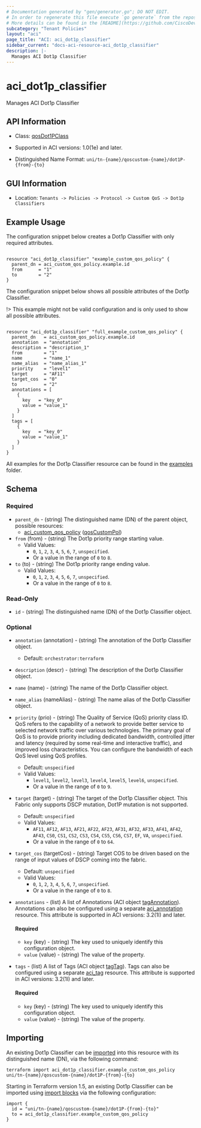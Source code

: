 ```yaml
---
# Documentation generated by "gen/generator.go"; DO NOT EDIT.
# In order to regenerate this file execute `go generate` from the repository root.
# More details can be found in the [README](https://github.com/CiscoDevNet/terraform-provider-aci/blob/master/README.md).
subcategory: "Tenant Policies"
layout: "aci"
page_title: "ACI: aci_dot1p_classifier"
sidebar_current: "docs-aci-resource-aci_dot1p_classifier"
description: |-
  Manages ACI Dot1p Classifier
---
```


# aci_dot1p_classifier #

Manages ACI Dot1p Classifier



## API Information ##

* Class: [qosDot1PClass](https://pubhub.devnetcloud.com/media/model-doc-latest/docs/app/index.html#/objects/qosDot1PClass/overview)

* Supported in ACI versions: 1.0(1e) and later.

* Distinguished Name Format: `uni/tn-{name}/qoscustom-{name}/dot1P-{from}-{to}`

## GUI Information ##

* Location: `Tenants -> Policies -> Protocol -> Custom QoS -> Dot1p Classifiers`

## Example Usage ##

The configuration snippet below creates a Dot1p Classifier with only required attributes.

```hcl

resource "aci_dot1p_classifier" "example_custom_qos_policy" {
  parent_dn = aci_custom_qos_policy.example.id
  from      = "1"
  to        = "2"
}

```
The configuration snippet below shows all possible attributes of the Dot1p Classifier.

!> This example might not be valid configuration and is only used to show all possible attributes.

```hcl

resource "aci_dot1p_classifier" "full_example_custom_qos_policy" {
  parent_dn   = aci_custom_qos_policy.example.id
  annotation  = "annotation"
  description = "description_1"
  from        = "1"
  name        = "name_1"
  name_alias  = "name_alias_1"
  priority    = "level1"
  target      = "AF11"
  target_cos  = "0"
  to          = "2"
  annotations = [
    {
      key   = "key_0"
      value = "value_1"
    }
  ]
  tags = [
    {
      key   = "key_0"
      value = "value_1"
    }
  ]
}

```

All examples for the Dot1p Classifier resource can be found in the [examples](https://github.com/CiscoDevNet/terraform-provider-aci/tree/master/examples/resources/aci_dot1p_classifier) folder.

## Schema ##

### Required ###

* `parent_dn` - (string) The distinguished name (DN) of the parent object, possible resources:
  - [aci_custom_qos_policy](https://registry.terraform.io/providers/CiscoDevNet/aci/latest/docs/resources/custom_qos_policy) ([qosCustomPol](https://pubhub.devnetcloud.com/media/model-doc-latest/docs/app/index.html#/objects/qosCustomPol/overview))
* `from` (from) - (string) The Dot1p priority range starting value.
  - Valid Values:
    * `0`, `1`, `2`, `3`, `4`, `5`, `6`, `7`, `unspecified`.
    * Or a value in the range of `0` to `8`.
* `to` (to) - (string) The Dot1p priority range ending value.
  - Valid Values:
    * `0`, `1`, `2`, `3`, `4`, `5`, `6`, `7`, `unspecified`.
    * Or a value in the range of `0` to `8`.

### Read-Only ###

* `id` - (string) The distinguished name (DN) of the Dot1p Classifier object.

### Optional ###

* `annotation` (annotation) - (string) The annotation of the Dot1p Classifier object.
  - Default: `orchestrator:terraform`
* `description` (descr) - (string) The description of the Dot1p Classifier object.
* `name` (name) - (string) The name of the Dot1p Classifier object.
* `name_alias` (nameAlias) - (string) The name alias of the Dot1p Classifier object.
* `priority` (prio) - (string) The Quality of Service (QoS) priority class ID. QoS refers to the capability of a network to provide better service to selected network traffic over various technologies. The primary goal of QoS is to provide priority including dedicated bandwidth, controlled jitter and latency (required by some real-time and interactive traffic), and improved loss characteristics. You can configure the bandwidth of each QoS level using QoS profiles.
  - Default: `unspecified`
  - Valid Values:
    * `level1`, `level2`, `level3`, `level4`, `level5`, `level6`, `unspecified`.
    * Or a value in the range of `0` to `9`.
* `target` (target) - (string) The target of the Dot1p Classifier object. This Fabric only supports DSCP mutation, Dot1P mutation is not supported.
  - Default: `unspecified`
  - Valid Values:
    * `AF11`, `AF12`, `AF13`, `AF21`, `AF22`, `AF23`, `AF31`, `AF32`, `AF33`, `AF41`, `AF42`, `AF43`, `CS0`, `CS1`, `CS2`, `CS3`, `CS4`, `CS5`, `CS6`, `CS7`, `EF`, `VA`, `unspecified`.
    * Or a value in the range of `0` to `64`.
* `target_cos` (targetCos) - (string) Target COS to be driven based on the range of input values of DSCP coming into the fabric.
  - Default: `unspecified`
  - Valid Values:
    * `0`, `1`, `2`, `3`, `4`, `5`, `6`, `7`, `unspecified`.
    * Or a value in the range of `0` to `8`.
* `annotations` - (list) A list of Annotations (ACI object [tagAnnotation](https://pubhub.devnetcloud.com/media/model-doc-latest/docs/app/index.html#/objects/tagAnnotation/overview)). Annotations can also be configured using a separate [aci_annotation](https://registry.terraform.io/providers/CiscoDevNet/aci/latest/docs/resources/annotation) resource. This attribute is supported in ACI versions: 3.2(1l) and later.
  #### Required ####
  
    * `key` (key) - (string) The key used to uniquely identify this configuration object.
    * `value` (value) - (string) The value of the property.
* `tags` - (list) A list of Tags (ACI object [tagTag](https://pubhub.devnetcloud.com/media/model-doc-latest/docs/app/index.html#/objects/tagTag/overview)). Tags can also be configured using a separate [aci_tag](https://registry.terraform.io/providers/CiscoDevNet/aci/latest/docs/resources/tag) resource. This attribute is supported in ACI versions: 3.2(1l) and later.
  #### Required ####
  
    * `key` (key) - (string) The key used to uniquely identify this configuration object.
    * `value` (value) - (string) The value of the property.

## Importing

An existing Dot1p Classifier can be [imported](https://www.terraform.io/docs/import/index.html) into this resource with its distinguished name (DN), via the following command:

```
terraform import aci_dot1p_classifier.example_custom_qos_policy uni/tn-{name}/qoscustom-{name}/dot1P-{from}-{to}
```

Starting in Terraform version 1.5, an existing Dot1p Classifier can be imported
using [import blocks](https://developer.hashicorp.com/terraform/language/import) via the following configuration:

```
import {
  id = "uni/tn-{name}/qoscustom-{name}/dot1P-{from}-{to}"
  to = aci_dot1p_classifier.example_custom_qos_policy
}
```
